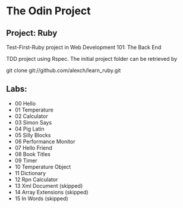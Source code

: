 The Odin Project
================
Project: Ruby
-------------
Test-First-Ruby project in Web Development 101: The Back End

TDD project using Rspec. The initial project folder can be retrieved by

git clone git://github.com/alexch/learn_ruby.git


Labs:
----------
* 00 Hello
* 01 Temperature
* 02 Calculator
* 03 Simon Says
* 04 Pig Latin
* 05 Silly Blocks
* 06 Performance Monitor
* 07 Hello Friend
* 08 Book Titles
* 09 Timer
* 10 Temperature Object
* 11 Dictionary
* 12 Rpn Calculator
* 13 Xml Document		(skipped)
* 14 Array Extensions	(skipped)
* 15 In Words			(skipped)